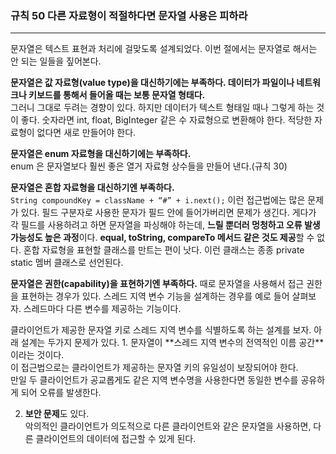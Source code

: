 ### 규칙 50 다른 자료형이 적절하다면 문자열 사용은 피하라
***

문자열은 텍스트 표현과 처리에 걸맞도록 설계되었다. 이번 절에서는 문자열로 해서는 안 되는 일들을 짚어본다.

**문자열은 값 자료형(value type)을 대신하기에는 부족하다. 데이터가 파일이나 네트워크나 키보드를 통해서 들어올 때는 보통 문자열 형태다.** <br>
그러니 그대로 두려는 경향이 있다. 하지만 데이터가 텍스트 형태일 때나 그렇게 하는 것이 좋다. 숫자라면 int, float, BigInteger 같은 수 자료형으로 변환해야 한다. 적당한 자료형이 없다면 새로 만들어야 한다.

**문자열은 enum 자료형을 대신하기에는 부족하다.** <br>
enum 은 문자열보다 훨씬 좋은 열거 자료형 상수들을 만들어 낸다.(규칙 30)

**문자열은 혼합 자료형을 대신하기엔 부족하다.**<br>
```String compoundKey = className + “#” + i.next();``` 이런 접근법에는 많은 문제가 있다. 필드 구분자로 사용한 문자가 필드 안에 들어가버리면 문제가 생긴다. 게다가 각 필드를 사용하려고 하면 문자열을 파싱해야 하는데, **느릴 뿐더러 멍청하고 오류 발생 가능성도 높은 과정**이다. **equal, toString, compareTo 메서드 같은 것도 제공**할 수 없다. 혼합 자료형을 표현할 클래스를 만트는 편이 낫다. 이런 클래스는 종종 private static 멤버 클래스로 선언된다.

**문자열은 권한(capability)을 표현하기엔 부족하다.**
때로 문자열을 사용해서 접근 권한을 표현하는 경우가 있다. 스레드 지역 변수 기능을 설계하는 경우를 예로 들어 살펴보자. 스레드마다 다른 변수를 제공하는 기능이다. 


<p></p>
클라이언트가 제공한 문자열 키로 스레드 지역 변수를 식별하도록 하는 설계를 보자. 아래 설계는 두가지 문제가 있다.
1. 문자열이 **스레드 지역 변수의 전역적인 이름 공간**이라는 것이다.<br>
이 접근법으로는 클라이언트가 제공하는 문자열 키의 유일성이 보장되어야 한다.<br>
만일 두 클라이언트가 공교롭게도 같은 지역 변수명을 사용한다면 동일한 변수를 공유하게 되어 오류를 발생한다.<br>

2. **보안 문제**도 있다.<br>
악의적인 클라이언트가 의도적으로 다른 클라이언트와 같은 문자열을 사용하면, 다른 클라이언트의 데이터에 접근할 수 있게 된다.

```java
```
